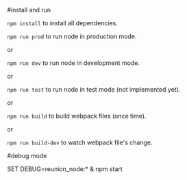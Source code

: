 #install and run

`npm install` to install all dependencies.

`npm run prod` to run node in production mode.

or

`npm run dev` to run node in development mode.

or

`npm run test` to run node in test mode (not implemented yet).

or

`npm run build` to build webpack files (once time).

or

`npm run build-dev` to watch webpack file's change.

#debug mode

SET DEBUG=reunion_node:* & npm start